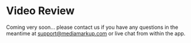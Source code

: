 # Video Review

Coming very soon... please contact us if you have any questions in the meantime at support@mediamarkup.com or live chat from within the app.

